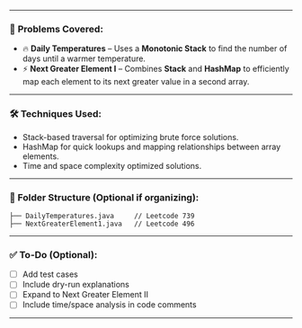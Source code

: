 
---

### 📌 **Problems Covered:**

* 🔥 **Daily Temperatures** – Uses a **Monotonic Stack** to find the number of days until a warmer temperature.
* ⚡ **Next Greater Element I** – Combines **Stack** and **HashMap** to efficiently map each element to its next greater value in a second array.

---

### 🛠️ **Techniques Used:**

* Stack-based traversal for optimizing brute force solutions.
* HashMap for quick lookups and mapping relationships between array elements.
* Time and space complexity optimized solutions.

---

### 📁 Folder Structure (Optional if organizing):

```
├── DailyTemperatures.java     // Leetcode 739
├── NextGreaterElement1.java   // Leetcode 496
```

---

### ✅ To-Do (Optional):

* [ ] Add test cases
* [ ] Include dry-run explanations
* [ ] Expand to Next Greater Element II
* [ ] Include time/space analysis in code comments

---
